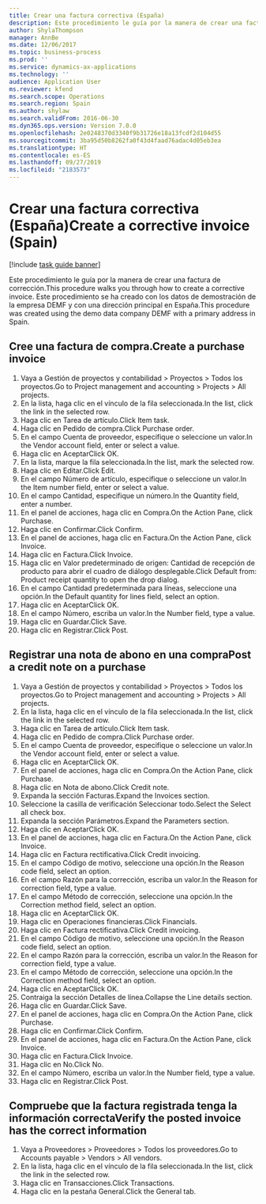 ```yaml
---
title: Crear una factura correctiva (España)
description: Este procedimiento le guía por la manera de crear una factura de corrección.
author: ShylaThompson
manager: AnnBe
ms.date: 12/06/2017
ms.topic: business-process
ms.prod: ''
ms.service: dynamics-ax-applications
ms.technology: ''
audience: Application User
ms.reviewer: kfend
ms.search.scope: Operations
ms.search.region: Spain
ms.author: shylaw
ms.search.validFrom: 2016-06-30
ms.dyn365.ops.version: Version 7.0.0
ms.openlocfilehash: 2e0248370d3340f9b31726e18a13fcdf2d104d55
ms.sourcegitcommit: 3ba95d50b8262fa0f43d4faad76adac4d05eb3ea
ms.translationtype: HT
ms.contentlocale: es-ES
ms.lasthandoff: 09/27/2019
ms.locfileid: "2183573"
---
```

# <a name="create-a-corrective-invoice-spain"></a><span data-ttu-id="0d4b7-103">Crear una factura correctiva (España)</span><span class="sxs-lookup"><span data-stu-id="0d4b7-103">Create a corrective invoice (Spain)</span></span>

[!include [task guide banner](../../includes/task-guide-banner.md)]

<span data-ttu-id="0d4b7-104">Este procedimiento le guía por la manera de crear una factura de corrección.</span><span class="sxs-lookup"><span data-stu-id="0d4b7-104">This procedure walks you through how to create a corrective invoice.</span></span> <span data-ttu-id="0d4b7-105">Este procedimiento se ha creado con los datos de demostración de la empresa DEMF y con una dirección principal en España.</span><span class="sxs-lookup"><span data-stu-id="0d4b7-105">This procedure was created using the demo data company DEMF with a primary address in Spain.</span></span>


## <a name="create-a-purchase-invoice"></a><span data-ttu-id="0d4b7-106">Cree una factura de compra.</span><span class="sxs-lookup"><span data-stu-id="0d4b7-106">Create a purchase invoice</span></span>
1. <span data-ttu-id="0d4b7-107">Vaya a Gestión de proyectos y contabilidad > Proyectos > Todos los proyectos.</span><span class="sxs-lookup"><span data-stu-id="0d4b7-107">Go to Project management and accounting > Projects > All projects.</span></span>
2. <span data-ttu-id="0d4b7-108">En la lista, haga clic en el vínculo de la fila seleccionada.</span><span class="sxs-lookup"><span data-stu-id="0d4b7-108">In the list, click the link in the selected row.</span></span>
3. <span data-ttu-id="0d4b7-109">Haga clic en Tarea de artículo.</span><span class="sxs-lookup"><span data-stu-id="0d4b7-109">Click Item task.</span></span>
4. <span data-ttu-id="0d4b7-110">Haga clic en Pedido de compra.</span><span class="sxs-lookup"><span data-stu-id="0d4b7-110">Click Purchase order.</span></span>
5. <span data-ttu-id="0d4b7-111">En el campo Cuenta de proveedor, especifique o seleccione un valor.</span><span class="sxs-lookup"><span data-stu-id="0d4b7-111">In the Vendor account field, enter or select a value.</span></span>
6. <span data-ttu-id="0d4b7-112">Haga clic en Aceptar</span><span class="sxs-lookup"><span data-stu-id="0d4b7-112">Click OK.</span></span>
7. <span data-ttu-id="0d4b7-113">En la lista, marque la fila seleccionada.</span><span class="sxs-lookup"><span data-stu-id="0d4b7-113">In the list, mark the selected row.</span></span>
8. <span data-ttu-id="0d4b7-114">Haga clic en Editar.</span><span class="sxs-lookup"><span data-stu-id="0d4b7-114">Click Edit.</span></span>
9. <span data-ttu-id="0d4b7-115">En el campo Número de artículo, especifique o seleccione un valor.</span><span class="sxs-lookup"><span data-stu-id="0d4b7-115">In the Item number field, enter or select a value.</span></span>
10. <span data-ttu-id="0d4b7-116">En el campo Cantidad, especifique un número.</span><span class="sxs-lookup"><span data-stu-id="0d4b7-116">In the Quantity field, enter a number.</span></span>
11. <span data-ttu-id="0d4b7-117">En el panel de acciones, haga clic en Compra.</span><span class="sxs-lookup"><span data-stu-id="0d4b7-117">On the Action Pane, click Purchase.</span></span>
12. <span data-ttu-id="0d4b7-118">Haga clic en Confirmar.</span><span class="sxs-lookup"><span data-stu-id="0d4b7-118">Click Confirm.</span></span>
13. <span data-ttu-id="0d4b7-119">En el panel de acciones, haga clic en Factura.</span><span class="sxs-lookup"><span data-stu-id="0d4b7-119">On the Action Pane, click Invoice.</span></span>
14. <span data-ttu-id="0d4b7-120">Haga clic en Factura.</span><span class="sxs-lookup"><span data-stu-id="0d4b7-120">Click Invoice.</span></span>
15. <span data-ttu-id="0d4b7-121">Haga clic en Valor predeterminado de origen: Cantidad de recepción de producto para abrir el cuadro de diálogo desplegable.</span><span class="sxs-lookup"><span data-stu-id="0d4b7-121">Click Default from: Product receipt quantity to open the drop dialog.</span></span>
16. <span data-ttu-id="0d4b7-122">En el campo Cantidad predeterminada para líneas, seleccione una opción.</span><span class="sxs-lookup"><span data-stu-id="0d4b7-122">In the Default quantity for lines field, select an option.</span></span>
17. <span data-ttu-id="0d4b7-123">Haga clic en Aceptar</span><span class="sxs-lookup"><span data-stu-id="0d4b7-123">Click OK.</span></span>
18. <span data-ttu-id="0d4b7-124">En el campo Número, escriba un valor.</span><span class="sxs-lookup"><span data-stu-id="0d4b7-124">In the Number field, type a value.</span></span>
19. <span data-ttu-id="0d4b7-125">Haga clic en Guardar.</span><span class="sxs-lookup"><span data-stu-id="0d4b7-125">Click Save.</span></span>
20. <span data-ttu-id="0d4b7-126">Haga clic en Registrar.</span><span class="sxs-lookup"><span data-stu-id="0d4b7-126">Click Post.</span></span>

## <a name="post-a-credit-note-on-a-purchase"></a><span data-ttu-id="0d4b7-127">Registrar una nota de abono en una compra</span><span class="sxs-lookup"><span data-stu-id="0d4b7-127">Post a credit note on a purchase</span></span>
1. <span data-ttu-id="0d4b7-128">Vaya a Gestión de proyectos y contabilidad > Proyectos > Todos los proyectos.</span><span class="sxs-lookup"><span data-stu-id="0d4b7-128">Go to Project management and accounting > Projects > All projects.</span></span>
2. <span data-ttu-id="0d4b7-129">En la lista, haga clic en el vínculo de la fila seleccionada.</span><span class="sxs-lookup"><span data-stu-id="0d4b7-129">In the list, click the link in the selected row.</span></span>
3. <span data-ttu-id="0d4b7-130">Haga clic en Tarea de artículo.</span><span class="sxs-lookup"><span data-stu-id="0d4b7-130">Click Item task.</span></span>
4. <span data-ttu-id="0d4b7-131">Haga clic en Pedido de compra.</span><span class="sxs-lookup"><span data-stu-id="0d4b7-131">Click Purchase order.</span></span>
5. <span data-ttu-id="0d4b7-132">En el campo Cuenta de proveedor, especifique o seleccione un valor.</span><span class="sxs-lookup"><span data-stu-id="0d4b7-132">In the Vendor account field, enter or select a value.</span></span>
6. <span data-ttu-id="0d4b7-133">Haga clic en Aceptar</span><span class="sxs-lookup"><span data-stu-id="0d4b7-133">Click OK.</span></span>
7. <span data-ttu-id="0d4b7-134">En el panel de acciones, haga clic en Compra.</span><span class="sxs-lookup"><span data-stu-id="0d4b7-134">On the Action Pane, click Purchase.</span></span>
8. <span data-ttu-id="0d4b7-135">Haga clic en Nota de abono.</span><span class="sxs-lookup"><span data-stu-id="0d4b7-135">Click Credit note.</span></span>
9. <span data-ttu-id="0d4b7-136">Expanda la sección Facturas.</span><span class="sxs-lookup"><span data-stu-id="0d4b7-136">Expand the Invoices section.</span></span>
10. <span data-ttu-id="0d4b7-137">Seleccione la casilla de verificación Seleccionar todo.</span><span class="sxs-lookup"><span data-stu-id="0d4b7-137">Select the Select all check box.</span></span>
11. <span data-ttu-id="0d4b7-138">Expanda la sección Parámetros.</span><span class="sxs-lookup"><span data-stu-id="0d4b7-138">Expand the Parameters section.</span></span>
12. <span data-ttu-id="0d4b7-139">Haga clic en Aceptar</span><span class="sxs-lookup"><span data-stu-id="0d4b7-139">Click OK.</span></span>
13. <span data-ttu-id="0d4b7-140">En el panel de acciones, haga clic en Factura.</span><span class="sxs-lookup"><span data-stu-id="0d4b7-140">On the Action Pane, click Invoice.</span></span>
14. <span data-ttu-id="0d4b7-141">Haga clic en Factura rectificativa.</span><span class="sxs-lookup"><span data-stu-id="0d4b7-141">Click Credit invoicing.</span></span>
15. <span data-ttu-id="0d4b7-142">En el campo Código de motivo, seleccione una opción.</span><span class="sxs-lookup"><span data-stu-id="0d4b7-142">In the Reason code field, select an option.</span></span>
16. <span data-ttu-id="0d4b7-143">En el campo Razón para la corrección, escriba un valor.</span><span class="sxs-lookup"><span data-stu-id="0d4b7-143">In the Reason for correction field, type a value.</span></span>
17. <span data-ttu-id="0d4b7-144">En el campo Método de corrección, seleccione una opción.</span><span class="sxs-lookup"><span data-stu-id="0d4b7-144">In the Correction method field, select an option.</span></span>
18. <span data-ttu-id="0d4b7-145">Haga clic en Aceptar</span><span class="sxs-lookup"><span data-stu-id="0d4b7-145">Click OK.</span></span>
19. <span data-ttu-id="0d4b7-146">Haga clic en Operaciones financieras.</span><span class="sxs-lookup"><span data-stu-id="0d4b7-146">Click Financials.</span></span>
20. <span data-ttu-id="0d4b7-147">Haga clic en Factura rectificativa.</span><span class="sxs-lookup"><span data-stu-id="0d4b7-147">Click Credit invoicing.</span></span>
21. <span data-ttu-id="0d4b7-148">En el campo Código de motivo, seleccione una opción.</span><span class="sxs-lookup"><span data-stu-id="0d4b7-148">In the Reason code field, select an option.</span></span>
22. <span data-ttu-id="0d4b7-149">En el campo Razón para la corrección, escriba un valor.</span><span class="sxs-lookup"><span data-stu-id="0d4b7-149">In the Reason for correction field, type a value.</span></span>
23. <span data-ttu-id="0d4b7-150">En el campo Método de corrección, seleccione una opción.</span><span class="sxs-lookup"><span data-stu-id="0d4b7-150">In the Correction method field, select an option.</span></span>
24. <span data-ttu-id="0d4b7-151">Haga clic en Aceptar</span><span class="sxs-lookup"><span data-stu-id="0d4b7-151">Click OK.</span></span>
25. <span data-ttu-id="0d4b7-152">Contraiga la sección Detalles de línea.</span><span class="sxs-lookup"><span data-stu-id="0d4b7-152">Collapse the Line details section.</span></span>
26. <span data-ttu-id="0d4b7-153">Haga clic en Guardar.</span><span class="sxs-lookup"><span data-stu-id="0d4b7-153">Click Save.</span></span>
27. <span data-ttu-id="0d4b7-154">En el panel de acciones, haga clic en Compra.</span><span class="sxs-lookup"><span data-stu-id="0d4b7-154">On the Action Pane, click Purchase.</span></span>
28. <span data-ttu-id="0d4b7-155">Haga clic en Confirmar.</span><span class="sxs-lookup"><span data-stu-id="0d4b7-155">Click Confirm.</span></span>
29. <span data-ttu-id="0d4b7-156">En el panel de acciones, haga clic en Factura.</span><span class="sxs-lookup"><span data-stu-id="0d4b7-156">On the Action Pane, click Invoice.</span></span>
30. <span data-ttu-id="0d4b7-157">Haga clic en Factura.</span><span class="sxs-lookup"><span data-stu-id="0d4b7-157">Click Invoice.</span></span>
31. <span data-ttu-id="0d4b7-158">Haga clic en No.</span><span class="sxs-lookup"><span data-stu-id="0d4b7-158">Click No.</span></span>
32. <span data-ttu-id="0d4b7-159">En el campo Número, escriba un valor.</span><span class="sxs-lookup"><span data-stu-id="0d4b7-159">In the Number field, type a value.</span></span>
33. <span data-ttu-id="0d4b7-160">Haga clic en Registrar.</span><span class="sxs-lookup"><span data-stu-id="0d4b7-160">Click Post.</span></span>

## <a name="verify-the-posted-invoice-has-the-correct-information"></a><span data-ttu-id="0d4b7-161">Compruebe que la factura registrada tenga la información correcta</span><span class="sxs-lookup"><span data-stu-id="0d4b7-161">Verify the posted invoice has the correct information</span></span>
1. <span data-ttu-id="0d4b7-162">Vaya a Proveedores > Proveedores > Todos los proveedores.</span><span class="sxs-lookup"><span data-stu-id="0d4b7-162">Go to Accounts payable > Vendors > All vendors.</span></span>
2. <span data-ttu-id="0d4b7-163">En la lista, haga clic en el vínculo de la fila seleccionada.</span><span class="sxs-lookup"><span data-stu-id="0d4b7-163">In the list, click the link in the selected row.</span></span>
3. <span data-ttu-id="0d4b7-164">Haga clic en Transacciones.</span><span class="sxs-lookup"><span data-stu-id="0d4b7-164">Click Transactions.</span></span>
4. <span data-ttu-id="0d4b7-165">Haga clic en la pestaña General.</span><span class="sxs-lookup"><span data-stu-id="0d4b7-165">Click the General tab.</span></span>

